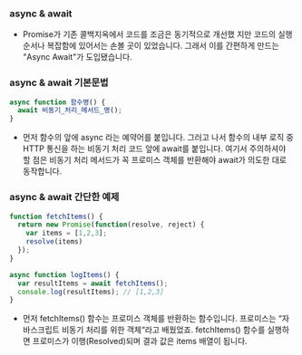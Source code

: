 ### async & await
- Promise가 기존 콜백지옥에서 코드를 조금은 동기적으로 개선했 지만 코드의 실행순서나 복잡함에 있어서는 손볼 곳이 있었습니다.
그래서 이를 간편하게 만드는 "Async Await"가 도입됐습니다.

### async & await 기본문법
~~~ javascript
async function 함수명() {
  await 비동기_처리_메서드_명();
}
~~~
- 먼저 함수의 앞에 async 라는 예약어를 붙입니다. 그러고 나서 함수의 내부 로직 중 HTTP 통신을 하는 비동기 처리 코드 앞에 await를 붙입니다. 여기서 주의하셔야 할 점은 비동기 처리 메서드가 꼭 프로미스 객체를 반환해야 await가 의도한 대로 동작합니다.

### async & await 간단한 예제
~~~ javascript
function fetchItems() {
  return new Promise(function(resolve, reject) {
    var items = [1,2,3];
    resolve(items)
  });
}

async function logItems() {
  var resultItems = await fetchItems();
  console.log(resultItems); // [1,2,3]
}
~~~
- 먼저 fetchItems() 함수는 프로미스 객체를 반환하는 함수입니다. 프로미스는 “자바스크립트 비동기 처리를 위한 객체“라고 배웠었죠. fetchItems() 함수를 실행하면 프로미스가 이행(Resolved)되며 결과 값은 items 배열이 됩니다.
